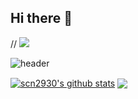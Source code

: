## Hi there 👋

<!--
**scn2930/scn2930** is a ✨ _special_ ✨ repository because its `README.md` (this file) appears on your GitHub profile.

Here are some ideas to get you started:

- 🔭 I’m currently working on ...
- 🌱 I’m currently learning ...
- 👯 I’m looking to collaborate on ...
- 🤔 I’m looking for help with ...
- 💬 Ask me about ...
- 📫 How to reach me: ...
- 😄 Pronouns: ...
- ⚡ Fun fact: ...
-->
// <img src="https://capsule-render.vercel.app/api?type=venom&color=색상코드&height=높이&section=header&text=텍스트&fontSize=텍스트크기" />

![header](https://capsule-render.vercel.app/api?type=venom&color=auto&height=300&section=header&text=capsule%20render&fontSize=90)

 <a href="https://github.com/scn2930/github-readme-stats"><img align="center" src="https://github-readme-stats.vercel.app/api?username=scn2930&show_icons=true&include_all_commits=true&theme=buefy&hide_border=true" alt="scn2930's github stats" /></a>
 <a href="https://github.com/scn2930/github-readme-stats"><img align="center" src="https://github-readme-stats.vercel.app/api/top-langs/?username=scn2930&layout=compact&theme=buefy&hide_border=true" /></a> 
